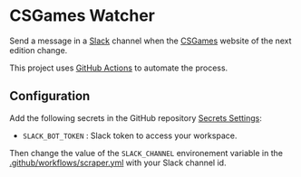 # CSGames Watcher

Send a message in a [Slack](https://slack.com/) channel when the [CSGames](https://csgames.org/) website of the next edition change.

This project uses [GitHub Actions](https://help.github.com/en/actions) to automate the process.

## Configuration

Add the following secrets in the GitHub repository [Secrets Settings](https://help.github.com/en/actions/automating-your-workflow-with-github-actions/creating-and-using-encrypted-secrets):
- `SLACK_BOT_TOKEN` : Slack token to access your workspace.

Then change the value of the `SLACK_CHANNEL` environement variable in the [.github/workflows/scraper.yml](.github/workflows/scraper.yml) with your Slack channel id.
